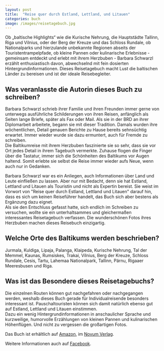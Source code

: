 ```yaml
---
layout: post
title:  "Reise quer durch Estland, Lettland, und Litauen"
categories: buch
image: /images/reisetagebuch.jpg
---
```


Ob „baltische Highlights“ wie die Kurische Nehrung, die Hauptstädte Tallinn, Riga und Vilnius, oder der Berg der Kreuze und das Schloss Rundale, ob Nationalparks und hierzulande unbekannte Regionen abseits der Touristentrampelpfade, ob kleine Pannen oder kulinarische Erlebnisse - gemeinsam entdeckt und erlebt mit ihrem Herzbuben - Barbara Schwarzl erzählt enthusiastisch davon, abwechselnd mit fein dosierten Hintergrundinformationen. 
Dieses Reisetagebuch macht Lust die baltischen Länder zu bereisen und ist der ideale Reisebegleiter.


## Was veranlasste die Autorin dieses Buch zu schreiben?

Barbara Schwarzl schrieb ihrer Familie und ihren Freunden immer gerne von unterwegs ausführliche Schilderungen von ihren Reisen, anfänglich als Seiten lange Briefe, später als Fax oder Mail. Als sie in der BRD an ihrer Diplomarbeit arbeitete, begann sie mit dieser Tradition. Damals wurden ihre wöchentlichen, Detail genauen Berichte zu Hause bereits sehnsüchtig erwartet. Immer wieder wurde sie dazu ermuntert, auch für Fremde zu schreiben. <br> Die Baltikumreise mit ihrem Herzbuben faszinierte sie so sehr, dass sie vor Ort jedes Detail in ihrem Tagebuch vermerkte. Zuhause flogen die Finger über die Tastatur, immer sich die Schönheiten des Baltikums vor Augen haltend. Somit erlebte sie selbst die Reise immer wieder aufs Neue, wenn auch nur in Gedanken.

Barbara Schwarzl war es ein Anliegen, auch Informationen über Land und Leute einfließen zu lassen. Aber nur mit Bedacht, denn sie hat Estland, Lettland und Litauen als Touristin und nicht als Expertin bereist. Sie  weist im Vorwort von "Reise quer durch Estland, Lettland und Litauen" darauf hin, dass es sich um keinen Reiseführer handelt, das Buch sich aber bestens als Ergänzung dazu eignet. <br> Als sie den Entschluss gefasst hatte, sich endlich im Schreiben zu versuchen, wollte sie ein unterhaltsammes und gleichermaßen interessantes Reisetagebuch verfassen. Die wunderschönen Fotos ihres Herzbuben machen dieses Reisebuch einzigartig.


## Welche Orte des Baltikums werden beschrieben?

Jurmala, Kuldiga, Lipaja, Palanga, Klaipeda, Kurische Nehrung, Tal der Memmel, Kaunas, Rumsiskes, Trakai, Vilnius, Berg der Kreuze, Schloss Rundale, Cesis, Tartu, Lahemaa Nationalpark, Tallinn, Pärnu, Rigaaer Meeresbusen und Riga.


## Was ist das Besondere dieses Reisetagebuchs?

Die einzelnen Routen können gut nachgefahren oder nachgegangen werden, weshalb dieses Buch gerade für Individualreisende besonders interessant ist. Pauschaltouristen können sich damit natürlich ebenso gut auf Estland, Lettland und Litauen einstimmen. <br> Dazu ein wenig Hintergrundinformationen in anschaulicher Sprache und kurzweilige, humorvolle Erzählungen von kleinen Pannen und kulinarischen Höhenflügen. Und nicht zu vergessen die großartigen Fotos.


Das Buch ist erhältlich auf [Amazon][amazon], im [Novum Verlag][novum verlag].

Weitere Informationen auch auf [Facebook][facebook].


[amazon]: https://www.amazon.de/Reise-Durch-Estland-Lettland-Litauen/dp/399003264X
[novum verlag]: https://www.novumverlag.com/buecher/ratgeber-sachbuch/sonstiges-allerlei/reise-quer-durch-estland-lettland-und-litauen.html

[facebook]: https://www.facebook.com/Reise-quer-durch-Estland-Lettland-und-Litauen-251627861517218/
